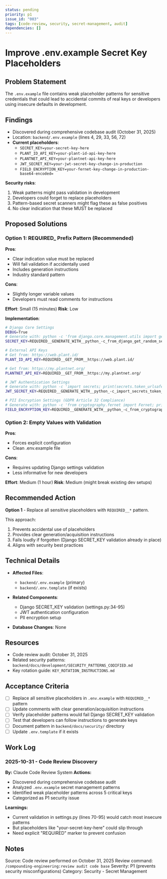 ```yaml
---
status: pending
priority: p1
issue_id: "003"
tags: [code-review, security, secret-management, audit]
dependencies: []
---
```


# Improve .env.example Secret Key Placeholders

## Problem Statement
The `.env.example` file contains weak placeholder patterns for sensitive credentials that could lead to accidental commits of real keys or developers using insecure defaults in development.

## Findings
- Discovered during comprehensive codebase audit (October 31, 2025)
- Location: `backend/.env.example` (lines 4, 29, 33, 56, 72)
- **Current placeholders**:
  - `SECRET_KEY=your-secret-key-here`
  - `PLANT_ID_API_KEY=your-plant-id-api-key-here`
  - `PLANTNET_API_KEY=your-plantnet-api-key-here`
  - `JWT_SECRET_KEY=your-jwt-secret-key-change-in-production`
  - `FIELD_ENCRYPTION_KEY=your-fernet-key-change-in-production-base64-encoded=`

**Security risks**:
1. Weak patterns might pass validation in development
2. Developers could forget to replace placeholders
3. Pattern-based secret scanners might flag these as false positives
4. No clear indication that these MUST be replaced

## Proposed Solutions

### Option 1: REQUIRED_ Prefix Pattern (Recommended)
**Pros**:
- Clear indication value must be replaced
- Will fail validation if accidentally used
- Includes generation instructions
- Industry standard pattern

**Cons**:
- Slightly longer variable values
- Developers must read comments for instructions

**Effort**: Small (15 minutes)
**Risk**: Low

**Implementation**:
```bash
# Django Core Settings
DEBUG=True
# Generate with: python -c 'from django.core.management.utils import get_random_secret_key; print(get_random_secret_key())'
SECRET_KEY=REQUIRED__GENERATE_WITH__python_-c_from_django_get_random_secret_key

# External API Keys
# Get from: https://web.plant.id/
PLANT_ID_API_KEY=REQUIRED__GET_FROM__https://web.plant.id/

# Get from: https://my.plantnet.org/
PLANTNET_API_KEY=REQUIRED__GET_FROM__https://my.plantnet.org/

# JWT Authentication Settings
# Generate with: python -c 'import secrets; print(secrets.token_urlsafe(64))'
JWT_SECRET_KEY=REQUIRED__GENERATE_WITH__python_-c_import_secrets_token_urlsafe_64

# PII Encryption Settings (GDPR Article 32 Compliance)
# Generate with: python -c 'from cryptography.fernet import Fernet; print(Fernet.generate_key().decode())'
FIELD_ENCRYPTION_KEY=REQUIRED__GENERATE_WITH__python_-c_from_cryptography_fernet_Fernet_generate_key
```

### Option 2: Empty Values with Validation
**Pros**:
- Forces explicit configuration
- Clean .env.example file

**Cons**:
- Requires updating Django settings validation
- Less informative for new developers

**Effort**: Medium (1 hour)
**Risk**: Medium (might break existing dev setups)

## Recommended Action
**Option 1** - Replace all sensitive placeholders with `REQUIRED__*` pattern.

This approach:
1. Prevents accidental use of placeholders
2. Provides clear generation/acquisition instructions
3. Fails loudly if forgotten (Django SECRET_KEY validation already in place)
4. Aligns with security best practices

## Technical Details
- **Affected Files**:
  - `backend/.env.example` (primary)
  - `backend/.env.template` (if exists)

- **Related Components**:
  - Django SECRET_KEY validation (settings.py:34-95)
  - JWT authentication configuration
  - PII encryption setup

- **Database Changes**: None

## Resources
- Code review audit: October 31, 2025
- Related security patterns: `backend/docs/development/SECURITY_PATTERNS_CODIFIED.md`
- Key rotation guide: `KEY_ROTATION_INSTRUCTIONS.md`

## Acceptance Criteria
- [ ] Replace all sensitive placeholders in `.env.example` with `REQUIRED__*` pattern
- [ ] Update comments with clear generation/acquisition instructions
- [ ] Verify placeholder patterns would fail Django SECRET_KEY validation
- [ ] Test that developers can follow instructions to generate keys
- [ ] Document pattern in `backend/docs/security/` directory
- [ ] Update `.env.template` if it exists

## Work Log

### 2025-10-31 - Code Review Discovery
**By:** Claude Code Review System
**Actions:**
- Discovered during comprehensive codebase audit
- Analyzed `.env.example` secret management patterns
- Identified weak placeholder patterns across 5 critical keys
- Categorized as P1 security issue

**Learnings:**
- Current validation in settings.py (lines 70-95) would catch most insecure patterns
- But placeholders like "your-secret-key-here" could slip through
- Need explicit "REQUIRED" marker to prevent confusion

## Notes
Source: Code review performed on October 31, 2025
Review command: `/compounding-engineering:review audit code base`
Severity: P1 (prevents security misconfigurations)
Category: Security - Secret Management
